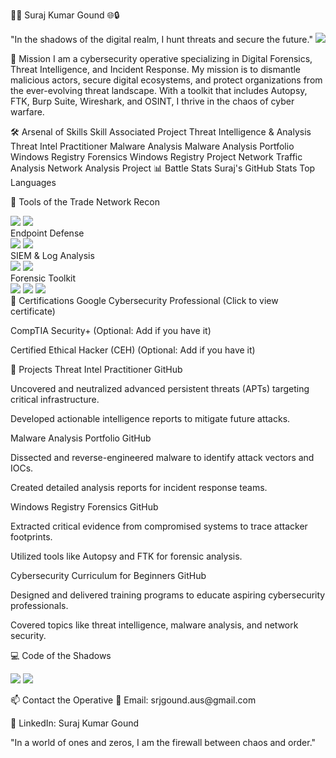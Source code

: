 👨‍💻 Suraj Kumar Gound 🌐🔒

"In the shadows of the digital realm, I hunt threats and secure the future."
<a href="https://www.linkedin.com/in/suraj-gound"><img src="https://img.shields.io/badge/-LinkedIn-0072b1?&style=for-the-badge&logo=linkedin&logoColor=white" /></a>

🎯 Mission
I am a cybersecurity operative specializing in Digital Forensics, Threat Intelligence, and Incident Response. My mission is to dismantle malicious actors, secure digital ecosystems, and protect organizations from the ever-evolving threat landscape. With a toolkit that includes Autopsy, FTK, Burp Suite, Wireshark, and OSINT, I thrive in the chaos of cyber warfare.

🛠️ Arsenal of Skills
Skill	Associated Project
Threat Intelligence & Analysis	Threat Intel Practitioner
Malware Analysis	Malware Analysis Portfolio
Windows Registry Forensics	Windows Registry Project
Network Traffic Analysis	Network Analysis Project
📊 Battle Stats
Suraj's GitHub Stats
Top Languages

🔧 Tools of the Trade
Network Recon
<div> <img src="https://img.shields.io/badge/-Wireshark-1679A7?&style=for-the-badge&logo=Wireshark&logoColor=white" /> <img src="https://img.shields.io/badge/-Nmap-000000?&style=for-the-badge&logo=Nmap&logoColor=white" /> </div>
Endpoint Defense
<div> <img src="https://img.shields.io/badge/-Microsoft_Defender-00A4EF?&style=for-the-badge&logo=Microsoft&logoColor=white" /> <img src="https://img.shields.io/badge/-CrowdStrike-FF4500?&style=for-the-badge&logoColor=white" /> </div>
SIEM & Log Analysis
<div> <img src="https://img.shields.io/badge/-Splunk-000000?&style=for-the-badge&logo=Splunk&logoColor=white" /> <img src="https://img.shields.io/badge/-Elastic-005571?&style=for-the-badge&logo=Elastic&logoColor=white" /> </div>
Forensic Toolkit
<div> <img src="https://img.shields.io/badge/-Autopsy-000000?&style=for-the-badge&logoColor=white" /> <img src="https://img.shields.io/badge/-FTK-FF4500?&style=for-the-badge&logoColor=white" /> <img src="https://img.shields.io/badge/-Volatility-4B0082?&style=for-the-badge&logoColor=white" /> </div>
📜 Certifications
Google Cybersecurity Professional (Click to view certificate)

CompTIA Security+ (Optional: Add if you have it)

Certified Ethical Hacker (CEH) (Optional: Add if you have it)

🚀 Projects
Threat Intel Practitioner
GitHub

Uncovered and neutralized advanced persistent threats (APTs) targeting critical infrastructure.

Developed actionable intelligence reports to mitigate future attacks.

Malware Analysis Portfolio
GitHub

Dissected and reverse-engineered malware to identify attack vectors and IOCs.

Created detailed analysis reports for incident response teams.

Windows Registry Forensics
GitHub

Extracted critical evidence from compromised systems to trace attacker footprints.

Utilized tools like Autopsy and FTK for forensic analysis.

Cybersecurity Curriculum for Beginners
GitHub

Designed and delivered training programs to educate aspiring cybersecurity professionals.

Covered topics like threat intelligence, malware analysis, and network security.

💻 Code of the Shadows
<p align="left"> <img src="https://img.shields.io/badge/-Python-3776AB?&style=for-the-badge&logo=python&logoColor=white" /> <img src="https://img.shields.io/badge/-Bash-4EAA25?&style=for-the-badge&logo=gnu-bash&logoColor=white" /> </p>
📫 Contact the Operative
📧 Email: srjgound.aus@gmail.com

💼 LinkedIn: Suraj Kumar Gound

"In a world of ones and zeros, I am the firewall between chaos and order."
